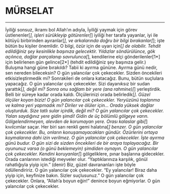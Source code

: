 # MÜRSELAT
---
İyiliği sonsuz, ikramı bol Allah’ın adıyla,
İyiliği yaymak için görev üstlenenler[*],
işleri sürükleyip götürenler[*]
iyiliği her tarafa yayanlar,
iyi ile kötüyü birbirinden ayıranlar[*],
ve arkalarında doğru bir bilgi bırakanlar[*]; işte bütün bu kişiler önemlidir.
O bilgi, özür için de uyarı için[*] de olabilir.
Tehdit edildiğiniz şey kesinlikle başınıza gelecektir.
Yıldızlar söndürülünce,
gök açılınca,
dağlar parçalanıp savrulunca[*],
kendilerine elçi gönderilenler[1*] için belirlenen gün gelince[2*] (tehdit edildiğiniz şey başınıza gelir.)
Buluşma hangi güne bırakıldı?
Tabii ki ayırma gününe.
Ayırma günü nedir, sen nereden bileceksin?
O gün yalancılar çok çekecekler.
Sizden öncekileri etkisizleştirmedik mi?
Sonrakileri de onlara katacağız.
Bunu, bütün suçlulara yapacağız.
O gün yalancılar çok çekecekler.
Sizi dayanıksız bir sudan yarattık[*], değil mi?
Sonra onu sağlam bir yere (ana rahmine)[*] yerleştirdik.
Belli bir süreye kadar orada kaldı.
Ölçülerinizi orada belirledik[*]. Güzel ölçüler koyan biziz!
O gün yalancılar çok çekecekler.
Yeryüzünü toplanma ve kalma yeri yapmadık mı?
Diriler ve ölüler için...
Orada yüksek dağlar oluşturduk. Size tatlı sular içirdik, değil mi?
O gün yalancılar çok çekecekler.
Yalan saydığınız yere gidin şimdi!
Gidin de üç bölümlü gölgeye varın.
Gölgelendirmeyen, alevden de korumayan yere.
Orası kalaslar gibi[*] kıvılcımlar saçar.
Her biri sarı renkli gemi halatına[*] benzer.
O gün yalancılar çok çekecekler.
Bu, onların konuşamayacakları gündür.
Özürlerini ortaya koymalarına dahi izin verilmez.
O gün yalancılar çok çekecekler.
İşte ayırma günü budur. O gün sizi de sizden öncekileri de bir araya toplayacağız.
Bir oyununuz varsa (o günü beklemeyin) şimdiden oynayın.
O gün yalancılar çok çekecekler.
Kendini koruyanlar[*] gölgeliklere, pınar başlarına gidecekler.
Orada canlarının istediği meyveler olur.
“Yaptıklarınıza karşılık, gönül rahatlığıyla yiyip için.” (denir)
Biz, güzel davrananları işte böyle ödüllendiririz.
O gün yalancılar çok çekecekler.
“Ey yalancılar! Biraz daha yiyip için, keyfinize bakın. Sizler suçlusunuz.”
O gün yalancılar çok çekecekler.
Onlara, “Allah’a boyun eğin!” denince boyun eğmiyorlar.
O gün yalancılar çok çekecekler.